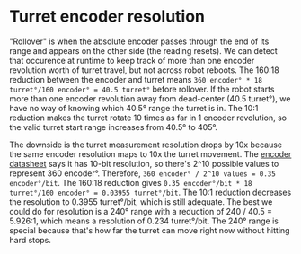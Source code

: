 Turret encoder resolution
=========================

"Rollover" is when the absolute encoder passes through the end of its range and
appears on the other side (the reading resets). We can detect that occurence at
runtime to keep track of more than one encoder revolution worth of turret
travel, but not across robot reboots. The 160:18 reduction between the encoder
and turret means `360 encoder° * 18 turret°/160 encoder° = 40.5 turret°` before
rollover. If the robot starts more than one encoder revolution away from
dead-center (40.5 turret°), we have no way of knowing which 40.5° range the
turret is in. The 10:1 reduction makes the turret rotate 10 times as far in 1
encoder revolution, so the valid turret start range increases from 40.5° to
405°.

The downside is the turret measurement resolution drops by 10x because the same
encoder resolution maps to 10x the turret movement. The
[encoder datasheet](https://www.revrobotics.com/content/docs/REV-11-1271-DS.pdf)
says it has 10-bit resolution, so there's 2^10 possible values to represent 360
encoder°. Therefore, `360 encoder° / 2^10 values = 0.35 encoder°/bit`. The
160:18 reduction gives `0.35 encoder°/bit * 18 turret°/160 encoder° = 0.03955
turret°/bit`. The 10:1 reduction decreases the resolution to 0.3955 turret°/bit,
which is still adequate. The best we could do for resolution is a 240° range
with a reduction of 240 / 40.5 = 5.926:1, which means a resolution of 0.234
turret°/bit. The 240° range is special because that's how far the turret can
move right now without hitting hard stops.
